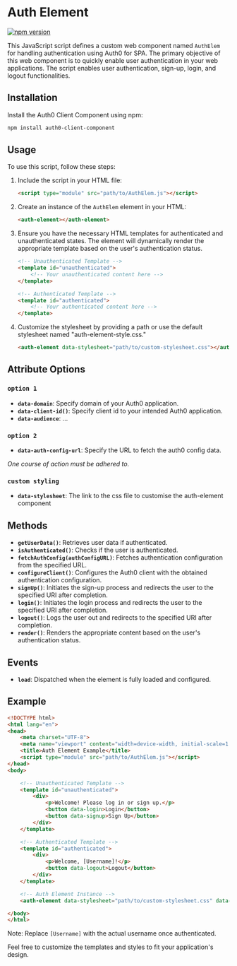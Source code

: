 # Auth Element

[![npm version](https://badge.fury.io/js/auth0-client-component.svg)](https://badge.fury.io/js/auth0-client-component)

This JavaScript script defines a custom web component named `AuthElem` for handling authentication using Auth0 for SPA. The primary objective of this web component is to quickly enable user authentication in your web applications. The script enables user authentication, sign-up, login, and logout functionalities.

## Installation

Install the Auth0 Client Component using npm:

```bash
npm install auth0-client-component
```

## Usage

To use this script, follow these steps:

1. Include the script in your HTML file:

   ```html
   <script type="module" src="path/to/AuthElem.js"></script>
   ```

2. Create an instance of the `AuthElem` element in your HTML:

   ```html
   <auth-element></auth-element>
   ```

3. Ensure you have the necessary HTML templates for authenticated and unauthenticated states. The element will dynamically render the appropriate template based on the user's authentication status.

   ```html
   <!-- Unauthenticated Template -->
   <template id="unauthenticated">
       <!-- Your unauthenticated content here -->
   </template>

   <!-- Authenticated Template -->
   <template id="authenticated">
       <!-- Your authenticated content here -->
   </template>
   ```

4. Customize the stylesheet by providing a path or use the default stylesheet named "auth-element-style.css."

   ```html
   <auth-element data-stylesheet="path/to/custom-stylesheet.css"></auth-element>
   ```

## Attribute Options

### `option 1`

- **`data-domain`**: Specify domain of your Auth0 application.
- **`data-client-id()`**: Specify client id to your intended Auth0 application.
- **`data-audience`**: ...

### `option 2`

- **`data-auth-config-url`**: Specify the URL to fetch the auth0 config data.

*One course of action must be adhered to.*

### `custom styling`
- **`data-stylesheet`**: The link to the css file to customise the auth-element component 

## Methods

- **`getUserData()`**: Retrieves user data if authenticated.
- **`isAuthenticated()`**: Checks if the user is authenticated.
- **`fetchAuthConfig(authConfigURL)`**: Fetches authentication configuration from the specified URL.
- **`configureClient()`**: Configures the Auth0 client with the obtained authentication configuration.
- **`signUp()`**: Initiates the sign-up process and redirects the user to the specified URI after completion.
- **`login()`**: Initiates the login process and redirects the user to the specified URI after completion.
- **`logout()`**: Logs the user out and redirects to the specified URI after completion.
- **`render()`**: Renders the appropriate content based on the user's authentication status.

## Events

- **`load`**: Dispatched when the element is fully loaded and configured.

## Example

```html
<!DOCTYPE html>
<html lang="en">
<head>
    <meta charset="UTF-8">
    <meta name="viewport" content="width=device-width, initial-scale=1.0">
    <title>Auth Element Example</title>
    <script type="module" src="path/to/AuthElem.js"></script>
</head>
<body>

    <!-- Unauthenticated Template -->
    <template id="unauthenticated">
        <div>
            <p>Welcome! Please log in or sign up.</p>
            <button data-login>Login</button>
            <button data-signup>Sign Up</button>
        </div>
    </template>

    <!-- Authenticated Template -->
    <template id="authenticated">
        <div>
            <p>Welcome, [Username]!</p>
            <button data-logout>Logout</button>
        </div>
    </template>

    <!-- Auth Element Instance -->
    <auth-element data-stylesheet="path/to/custom-stylesheet.css" data-auth-config-url="/auth-config.json"></auth-element>

</body>
</html>
```

Note: Replace `[Username]` with the actual username once authenticated.

Feel free to customize the templates and styles to fit your application's design.